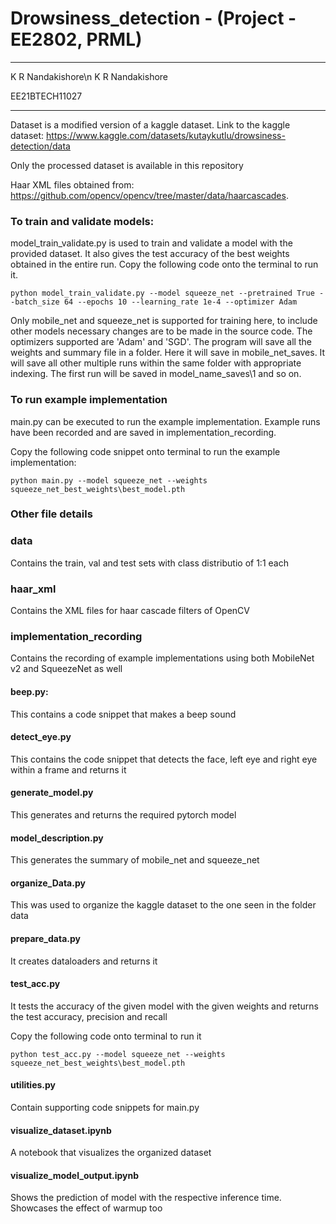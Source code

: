 # Drowsiness_detection - (Project - EE2802, PRML)

***************************************
K R Nandakishore\n
K R Nandakishore

EE21BTECH11027
***************************************

Dataset is a modified version of a kaggle dataset. Link to the kaggle dataset:
https://www.kaggle.com/datasets/kutaykutlu/drowsiness-detection/data

Only the processed dataset is available in this repository

Haar XML files obtained from: https://github.com/opencv/opencv/tree/master/data/haarcascades.

### To train and validate models:

model_train_validate.py is used to train and validate a model with the provided dataset. It also gives the test accuracy of the best weights obtained in the entire run. Copy the following code onto the terminal to run it.
```
python model_train_validate.py --model squeeze_net --pretrained True --batch_size 64 --epochs 10 --learning_rate 1e-4 --optimizer Adam
```
Only mobile_net and squeeze_net is supported for training here, to include other models necessary changes are to be made in the source code. The optimizers supported are 'Adam' and 'SGD'. The program will save all the weights and summary file in a folder. Here it will save in mobile_net_saves. It will save all other multiple runs within the same folder with appropriate indexing. The first run will be saved in model_name_saves\1 and so on.

### To run example implementation

main.py can be executed to run the example implementation. Example runs have been recorded and are saved in implementation_recording.

Copy the following code snippet onto terminal to run the example implementation:
```
python main.py --model squeeze_net --weights squeeze_net_best_weights\best_model.pth
```

### Other file details

### data

Contains the train, val and test sets with class distributio of 1:1 each

### haar_xml

Contains the XML files for haar cascade filters of OpenCV

### implementation_recording

Contains the recording of example implementations using both MobileNet v2 and SqueezeNet as well

#### beep.py:

This contains a code snippet that makes a beep sound

#### detect_eye.py

This contains the code snippet that detects the face, left eye and right eye within a frame and returns it

#### generate_model.py

This generates and returns the required pytorch model

#### model_description.py

This generates the summary of mobile_net and squeeze_net

#### organize_Data.py

This was used to organize the kaggle dataset to the one seen in the folder data

#### prepare_data.py

It creates dataloaders and returns it

#### test_acc.py

It tests the accuracy of the given model with the given weights and returns the test accuracy, precision and recall

Copy the following code onto terminal to run it
```
python test_acc.py --model squeeze_net --weights squeeze_net_best_weights\best_model.pth
```

#### utilities.py

Contain supporting code snippets for main.py

#### visualize_dataset.ipynb

A notebook that visualizes the organized dataset

#### visualize_model_output.ipynb

Shows the prediction of model with the respective inference time. Showcases the effect of warmup too
